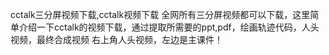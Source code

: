 cctalk三分屏视频下载,cctalk视频下载
全网所有三分屏视频都可以下载，这里简单介绍一下cctalk的视频下载，通过提取所需要的ppt,pdf，绘画轨迹代码，人头视频，最终合成视频
右上角人头视频，左边是主课件！
